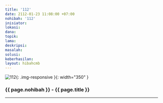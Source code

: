 ```yaml
---
title: '112'
date: 2112-01-23 11:08:00 +07:00
nohibah: '112'
inisiator: 
lokasi: 
dana: 
topik: 
lama: 
deskripsi: 
masalah: 
solusi: 
keberhasilan: 
layout: hibahcmb
---
```


![112](/static/img/hibahcmb/112.png){: .img-responsive }{: width="350" }

### {{ page.nohibah }} - {{ page.title }}

---
